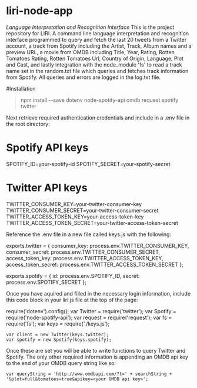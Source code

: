 # liri-node-app
_Language Interpretation and Recognition Interface_
This is the project repository for LIRI.  A command line language interpretation and recognition interface programmed to query and fetch the last 20 tweets from a Twitter account, a track from Spotify including the Artist, Track, Album names and a preview URL, a movie from OMDB including Title, Year, Rating, Rotten Tomatoes Rating, Rotten Tomatoes Url, Country of Origin, Language, Plot and Cast, and lastly integration with the node_module 'fs' to read a track name set in the random.txt file which queries and fetches track information from Spotify.  All queries and errors are logged in the log.txt file.  

#Installation
>npm install --save dotenv node-spotify-api omdb request spotify twitter

Next retrieve required authentication credentials and include in a .env file in the root directory:

# Spotify API keys

SPOTIFY_ID=your-spotify-id
SPOTIFY_SECRET=your-spotify-secret

# Twitter API keys

TWITTER_CONSUMER_KEY=your-twitter-consumer-key
TWITTER_CONSUMER_SECRET=your-twitter-consumer-secret
TWITTER_ACCESS_TOKEN_KEY=your-access-token-key
TWITTER_ACCESS_TOKEN_SECRET=your-twitter-access-token-secret

Reference the .env file in a new file called keys.js with the following:

exports.twitter = {
  consumer_key: process.env.TWITTER_CONSUMER_KEY,
  consumer_secret: process.env.TWITTER_CONSUMER_SECRET,
  access_token_key: process.env.TWITTER_ACCESS_TOKEN_KEY,
  access_token_secret: process.env.TWITTER_ACCESS_TOKEN_SECRET
};

exports.spotify = {
  id: process.env.SPOTIFY_ID,
  secret: process.env.SPOTIFY_SECRET
};

Once you have aquired and filled in the necessary login information, include this code block in your liri.js file at the top of the page:

require('dotenv').config();
var Twitter = require('twitter');
var Spotify = require('node-spotify-api');
var request = require('request');
var fs = require('fs');
var keys = require('./keys.js');

	var client = new Twitter(keys.twitter);
	var spotify = new Spotify(keys.spotify);
  
Once these are set you will be able to write functions to query Twitter and Spotify.  The only other required information is appending an OMDB api key to the end of your OMDB query string like so:

	var queryString = 'http://www.omdbapi.com/?t=' + searchString + '&plot=full&tomatoes=true&apikey=<your OMDB api key>';


